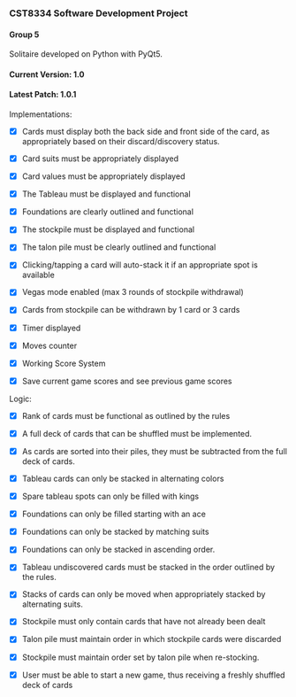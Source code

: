 ### CST8334 Software Development Project
#### Group 5

Solitaire developed on Python with PyQt5.

#### Current Version: 1.0
#### Latest Patch: 1.0.1

Implementations:

- [x] Cards must display both the back side and front side of the card, as appropriately based on their discard/discovery status.
- [x] Card suits must be appropriately displayed
- [x] Card values must be appropriately displayed
- [x] The Tableau must be displayed and functional
- [x] Foundations are clearly outlined and functional
- [x] The stockpile must be displayed and functional
- [x] The talon pile must be clearly outlined and functional
- [x] Clicking/tapping a card will auto-stack it if an appropriate spot is available
- [x] Vegas mode enabled (max 3 rounds of stockpile withdrawal)
- [x] Cards from stockpile can be withdrawn by 1 card or 3 cards
- [x] Timer displayed
- [x] Moves counter
- [x] Working Score System
- [x] Save current game scores and see previous game scores


Logic:

- [x] Rank of cards must be functional as outlined by the rules
- [x] A full deck of cards that can be shuffled must be implemented.
- [x] As cards are sorted into their piles, they must be subtracted from the full deck of cards.
- [x] Tableau cards can only be stacked in alternating colors
- [x] Spare tableau spots can only be filled with kings
- [x] Foundations can only be filled starting with an ace
- [x] Foundations can only be stacked by matching suits
- [x] Foundations can only be stacked in ascending order.
- [x] Tableau undiscovered cards must be stacked in the order outlined by the rules.
- [x] Stacks of cards can only be moved when appropriately stacked by alternating suits.
- [x] Stockpile must only contain cards that have not already been dealt
- [x] Talon pile must maintain order in which stockpile cards were discarded
- [x] Stockpile must maintain order set by talon pile when re-stocking.
- [x] User must be able to start a new game, thus receiving a freshly shuffled deck of cards

